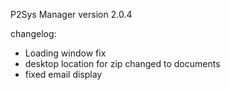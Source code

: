P2Sys Manager version 2.0.4

changelog:

- Loading window fix
- desktop location for zip changed to documents
- fixed email display
